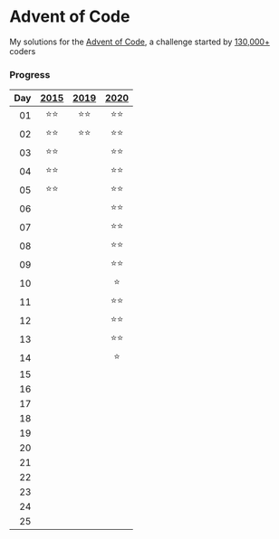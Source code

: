 # Advent of Code

My solutions for the [Advent of Code](https://adventofcode.com), a challenge started by [130,000+](https://adventofcode.com/2020/stats) coders

### Progress
|Day|[2015](https://adventofcode.com/2015)|[2019](https://adventofcode.com/2019)|[2020](https://adventofcode.com/2020)|
|--:| :---: | :---: | :---: |
01|:star::star:|:star::star:|:star::star:
02|:star::star:|:star::star:|:star::star:
03|:star::star:||:star::star:
04|:star::star:||:star::star:
05|:star::star:||:star::star:
06|||:star::star:
07|||:star::star:
08|||:star::star:
09|||:star::star:
10|||:star:
11|||:star::star:
12|||:star::star:
13|||:star::star:
14|||:star:
15|||
16|||
17|||
18|||
19|||
20|||
21|||
22|||
23|||
24|||
25|||
